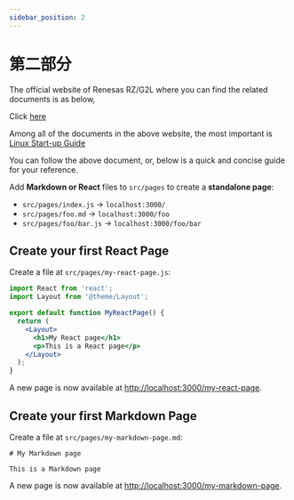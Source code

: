 ```yaml
---
sidebar_position: 2
---
```


# 第二部分

The official website of Renesas RZ/G2L where you can find the related documents is as below,

Click [here](https://www.renesas.com/en/products/microcontrollers-microprocessors/rz-mpus/rzg2l-general-purpose-mpu-dual-core-arm-cortex-a55-cpus-and-single-core-cortex-m33-cpu-3d-graphics-and)

Among all of the documents in the above website, the most important is [Linux Start-up Guide](https://www.renesas.com/en/document/gde/smarc-evk-rzg2l-rzg2lc-rzg2ul-linux-start-guide-rev104?r=1467981)

You can follow the above document, or, below is a quick and concise guide for your reference.




 

Add **Markdown or React** files to `src/pages` to create a **standalone page**:

- `src/pages/index.js` → `localhost:3000/`
- `src/pages/foo.md` → `localhost:3000/foo`
- `src/pages/foo/bar.js` → `localhost:3000/foo/bar`

## Create your first React Page

Create a file at `src/pages/my-react-page.js`:

```jsx title="src/pages/my-react-page.js"
import React from 'react';
import Layout from '@theme/Layout';

export default function MyReactPage() {
  return (
    <Layout>
      <h1>My React page</h1>
      <p>This is a React page</p>
    </Layout>
  );
}
```

A new page is now available at [http://localhost:3000/my-react-page](http://localhost:3000/my-react-page).

## Create your first Markdown Page

Create a file at `src/pages/my-markdown-page.md`:

```mdx title="src/pages/my-markdown-page.md"
# My Markdown page

This is a Markdown page
```

A new page is now available at [http://localhost:3000/my-markdown-page](http://localhost:3000/my-markdown-page).
